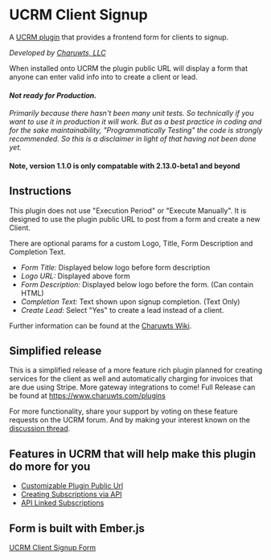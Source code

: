 # UCRM Client Signup
A [UCRM plugin](https://github.com/Ubiquiti-App/UCRM-plugins) that provides a frontend form for clients to signup.

_Developed by [Charuwts, LLC](https://charuwts.com)_

When installed onto UCRM the plugin public URL will display a form that anyone can enter valid info into to create a client or lead.

#### *_Not ready for Production._*

_Primarily because there hasn't been many unit tests. So technically if you want to use it in production it will work. But as a best practice in coding and for the sake maintainability, "Programmatically Testing" the code is strongly recommended. So this is a disclaimer in light of that having not been done yet._


#### Note, version 1.1.0 is only compatable with 2.13.0-beta1 and beyond

## Instructions

This plugin does not use "Execution Period" or "Execute Manually". It is designed to use the plugin public URL to post from a form and create a new Client.

There are optional params for a custom Logo, Title, Form Description and Completion Text.

- *Form Title:* Displayed below logo before form description
- *Logo URL:* Displayed above form
- *Form Description:* Displayed below logo before the form. (Can contain HTML)
- *Completion Text:* Text shown upon signup completion. (Text Only)
- *Create Lead:* Select "Yes" to create a lead instead of a client.

Further information can be found at the [Charuwts Wiki](https://github.com/charuwts/UCRM-Client-Signup/wiki).


## Simplified release

This is a simplified release of a more feature rich plugin planned for creating services for the client as well and automatically charging for invoices that are due using Stripe. More gateway integrations to come! Full Release can be found at https://www.charuwts.com/plugins

For more functionality, share your support by voting on these feature requests on the UCRM forum. And by making your interest known on the [discussion thread](https://community.ubnt.com/t5/UCRM/New-Plugin-Discussion-UCRM-Public-Client-Signup/m-p/2394250#M9593).

## Features in UCRM that will help make this plugin do more for you
- [Customizable Plugin Public Url](https://community.ubnt.com/t5/UCRM-Feature-Requests/Customizable-Plugin-Public-URL/idi-p/2388893)
- [Creating Subscriptions via API](https://community.ubnt.com/t5/UCRM-Feature-Requests/Creating-Subscriptions-via-API/idi-p/2342937)
- [API Linked Subscriptions](https://community.ubnt.com/t5/UCRM-Feature-Requests/API-Linked-Subscriptions/idc-p/2341614#M1150)

## Form is built with Ember.js
[UCRM Client Signup Form](https://github.com/charuwts/UCRM-Client-Signup-Form)